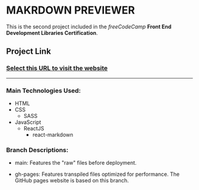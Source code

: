 # MAKRDOWN PREVIEWER

This is the second project included in the *freeCodeCamp* **Front End Development Libraries Certification**.

## Project Link

### [Select this URL to visit the website](https://roman-octavian.github.io/FCC-Markdown-Previewer/)

---

### Main Technologies Used:

- HTML
- CSS
    - SASS
- JavaScript
    - ReactJS
        - react-markdown

### Branch Descriptions:

- main: 
Features the "raw" files before deployment.

- gh-pages:
Features transpiled files optimized for performance. The GitHub pages website is based on this branch.